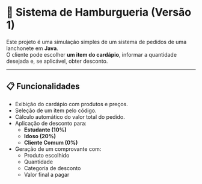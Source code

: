 # 🍔 Sistema de Hamburgueria (Versão 1)

Este projeto é uma simulação simples de um sistema de pedidos de uma lanchonete em **Java**.  
O cliente pode escolher **um item do cardápio**, informar a quantidade desejada e, se aplicável, obter desconto.

---

## 📋 Funcionalidades

- Exibição do cardápio com produtos e preços.
- Seleção de um item pelo código.
- Cálculo automático do valor total do pedido.
- Aplicação de desconto para:
  - **Estudante (10%)**
  - **Idoso (20%)**
  - **Cliente Comum (0%)**
- Geração de um comprovante com:
  - Produto escolhido
  - Quantidade
  - Categoria de desconto
  - Valor final a pagar

